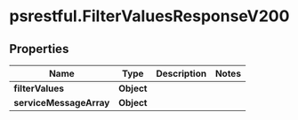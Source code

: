 # psrestful.FilterValuesResponseV200

## Properties
Name | Type | Description | Notes
------------ | ------------- | ------------- | -------------
**filterValues** | **Object** |  | 
**serviceMessageArray** | **Object** |  | 
